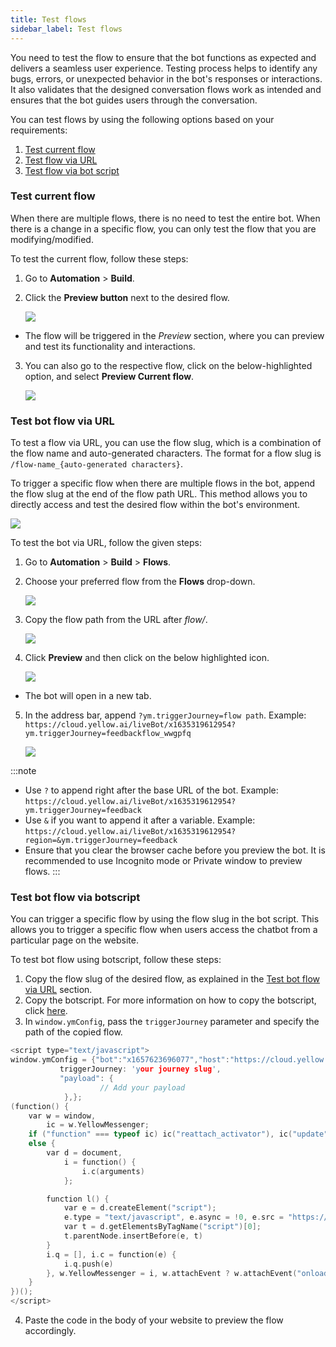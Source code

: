 ```yaml
---
title: Test flows
sidebar_label: Test flows
---
```


You need to test the flow to ensure that the bot functions as expected and delivers a seamless user experience. Testing process helps to identify any bugs, errors, or unexpected behavior in the bot's responses or interactions. It also validates that the designed conversation flows work as intended and ensures that the bot guides users through the conversation.

You can test flows by using the following options based on your requirements:

1. [Test current flow](#test-current-flow)
2. [Test flow via URL](#test-bot-flow-via-url)
3. [Test flow via bot script](#test-bot-flow-via-botscript)

### Test current flow

When there are multiple flows, there is no need to test the entire bot. When there is a change in a specific flow, you can only test the flow that you are modifying/modified.

To test the current flow, follow these steps:

1. Go to **Automation** > **Build**.
2. Click the **Preview button** next to the desired flow.

    ![](https://imgur.com/lviJZ4f.png)
    
* The flow will be triggered in the *Preview* section, where you can preview and test its functionality and interactions.
 
3. You can also go to the respective flow, click on the below-highlighted option, and select **Preview Current flow**.

    ![](https://imgur.com/3uM4VCX.png)

### Test bot flow via URL

To test a flow via URL, you can use the flow slug, which is a combination of the flow name and auto-generated characters. The format for a flow slug is `/flow-name_{auto-generated characters}`. 

To trigger a specific flow when there are multiple flows in the bot, append the flow slug at the end of the flow path URL. This method allows you to directly access and test the desired flow within the bot's environment.

   ![](https://imgur.com/I2a5hEW.png)

To test the bot via URL, follow the given steps:

1. Go to **Automation** > **Build** > **Flows**.
2. Choose your preferred flow from the **Flows** drop-down.

    ![](https://imgur.com/AvQOPaK.png)
    
3. Copy the flow path from the URL after *flow/*.

    ![](https://imgur.com/I2a5hEW.png)

4. Click **Preview** and then click on the below highlighted icon.

   ![](https://imgur.com/hFy8IzI.png)
   
* The bot will open in a new tab.   

5. In the address bar, append `?ym.triggerJourney=flow path`. 
Example: `https://cloud.yellow.ai/liveBot/x1635319612954?ym.triggerJourney=feedbackflow_wwgpfq`

   ![](https://imgur.com/d2P76Ad.png)

:::note
* Use `?` to append right after the base URL of the bot. Example: `https://cloud.yellow.ai/liveBot/x1635319612954?ym.triggerJourney=feedback`
* Use `&` if you want to append it after a variable. Example: `https://cloud.yellow.ai/liveBot/x1635319612954?region=&ym.triggerJourney=feedback`
* Ensure that you clear the browser cache before you preview the bot. It is recommended to use Incognito mode or Private window to preview flows.
:::

### Test bot flow via botscript

You can trigger a specific flow by using the flow slug in the bot script. This allows you to trigger a specific flow when users access the chatbot from a particular page on the website.

To test bot flow using botscript, follow these steps:

1. Copy the flow slug of the desired flow, as explained in the [Test bot flow via URL](#test-bot-flow-via-url) section.
2. Copy the botscript. For more information on how to copy the botscript, click [here](https://docs.yellow.ai/docs/platform_concepts/channelConfiguration/web-widget#deploy-chat-widget). 
3. In `window.ymConfig`, pass the `triggerJourney` parameter and specify the path of the copied flow.

```c
<script type="text/javascript">
window.ymConfig = {"bot":"x1657623696077","host":"https://cloud.yellow.ai",
           triggerJourney: 'your journey slug',
           "payload": {
                    // Add your payload
            },};
(function() {
    var w = window,
        ic = w.YellowMessenger;
    if ("function" === typeof ic) ic("reattach_activator"), ic("update", ymConfig);
    else {
        var d = document,
            i = function() {
                i.c(arguments)
            };

        function l() {
            var e = d.createElement("script");
            e.type = "text/javascript", e.async = !0, e.src = "https://cdn.yellowmessenger.com/plugin/widget-v2/latest/dist/main.min.js";
            var t = d.getElementsByTagName("script")[0];
            t.parentNode.insertBefore(e, t)
        }
        i.q = [], i.c = function(e) {
            i.q.push(e)
        }, w.YellowMessenger = i, w.attachEvent ? w.attachEvent("onload", l) : w.addEventListener("load", l, !1)
    }
})(); 
</script>
```

4. Paste the code in the body of your website to preview the flow accordingly.